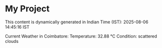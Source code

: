 # My Project

This content is dynamically generated in Indian Time (IST): 2025-08-06 14:45:16 IST


Current Weather in Coimbatore:
Temperature: 32.88 °C
Condition: scattered clouds

